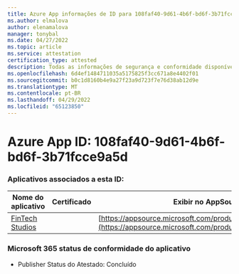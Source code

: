 ```yaml
---
title: Azure App informações de ID para 108faf40-9d61-4b6f-bd6f-3b71fcce9a5d
ms.author: elmalova
author: elenamalova
manager: tonybal
ms.date: 04/27/2022
ms.topic: article
ms.service: attestation
certification_type: attested
description: Todas as informações de segurança e conformidade disponíveis para 108faf40-9d61-4b6f-bd6f-3b71fcce9a5d.
ms.openlocfilehash: 6d4ef1484711035a5175825f3cc671a8e4402f01
ms.sourcegitcommit: b0c1d8160b4e9a27f23a9d723f7e76d38ab12d9e
ms.translationtype: MT
ms.contentlocale: pt-BR
ms.lasthandoff: 04/29/2022
ms.locfileid: "65123850"
---
```

# <a name="azure-app-id-108faf40-9d61-4b6f-bd6f-3b71fcce9a5d"></a>Azure App ID: 108faf40-9d61-4b6f-bd6f-3b71fcce9a5d


### <a name="apps-associated-with-this-id"></a>Aplicativos associados a esta ID:
| **Nome do aplicativo** | **Certificado** | **Exibir no AppSource** |
|--------------|---------------|-----------------------|
| [FinTech Studios](../forward/WA200003969.md) |  | [https://appsource.microsoft.com/product/office/WA200003969](https://appsource.microsoft.com/product/office/WA200003969) |

### <a name="microsoft-365-app-compliance-status"></a>Microsoft 365 status de conformidade do aplicativo
- Publisher Status do Atestado: Concluído

